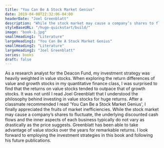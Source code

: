 ```yaml
---
title: "You Can Be A Stock Market Genius"
date: 2019-04-08T22:32:06-04:00
headerDate: "Joel Greenblatt"
description: "While the stock market may cause a company’s shares to fluctuate, the underlying discounted cash flows and the inner aspects of each business typically do not vary as drastically as the price suggests."
styleBaseURL: "/hugo-quickstart/build/"
image: "book-1.jpg"
smallHeading1: "Literature"
largeHeading1: "You Can Be A Stock Market Genius"
smallHeading2: "Literature"
largeHeading2: "Joel Greenblatt"
series: books
draft: false
---
```

As a research analyst for the Deacon Fund, my investment strategy was heavily weighted in value stocks. When exploring the return differences of value and growth stocks in my quantitative finance class, I was surprised to find that the returns on value stocks tended to outpace that of growth stocks. It was not until I read Joel Greenblatt that I understood the philosophy behind investing in value stocks for huge returns. After a classmate recommended I read 'You Can Be a Stock Market Genius', I finally appreciated the fruits of market inefficiencies. While the stock market may cause a company’s shares to fluctuate, the underlying discounted cash flows and the inner aspects of each business typically do not vary as drastically as the price suggests. Greenblatt has been able to take advantage of value stocks over the years for remarkable returns. I look forward to employing the investment strategies in this book and following his future publications.
